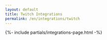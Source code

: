 ```yaml
---
layout: default
title: Twitch Integrations
permalink: /en/integrations/twitch
---
```



{%- include partials/integrations-page.html -%}

